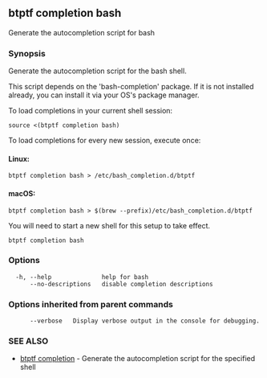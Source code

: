 ## btptf completion bash

Generate the autocompletion script for bash

### Synopsis

Generate the autocompletion script for the bash shell.

This script depends on the 'bash-completion' package.
If it is not installed already, you can install it via your OS's package manager.

To load completions in your current shell session:

	source <(btptf completion bash)

To load completions for every new session, execute once:

#### Linux:

	btptf completion bash > /etc/bash_completion.d/btptf

#### macOS:

	btptf completion bash > $(brew --prefix)/etc/bash_completion.d/btptf

You will need to start a new shell for this setup to take effect.


```
btptf completion bash
```

### Options

```
  -h, --help              help for bash
      --no-descriptions   disable completion descriptions
```

### Options inherited from parent commands

```
      --verbose   Display verbose output in the console for debugging.
```

### SEE ALSO

* [btptf completion](btptf_completion.md)	 - Generate the autocompletion script for the specified shell

